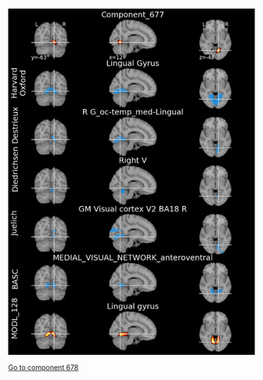 


![677](preliminary/677.jpg "Component 677")

[Go to component 678](https://parietal-inria.github.io/MODL_atlas/1024/678 "Component 678")